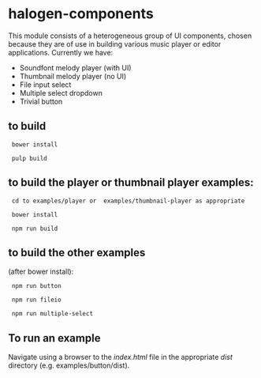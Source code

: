 halogen-components
==================

This module consists of a heterogeneous group of UI components, chosen because they are of use in building various music player or editor applications.  Currently we have:

  * Soundfont melody player (with UI)
  * Thumbnail melody player (no UI)  
  * File input select
  * Multiple select dropdown
  * Trivial button

to build
--------

     bower install

     pulp build


to build the player or thumbnail player examples:
-------------------------------------------------

     cd to examples/player or  examples/thumbnail-player as appropriate

     bower install

     npm run build

to build the other examples
---------------------------

(after bower install):

     npm run button

     npm run fileio

     npm run multiple-select

To run an example
-----------------

Navigate using a browser to the _index.html_ file in the appropriate _dist_ directory (e.g. examples/button/dist).
